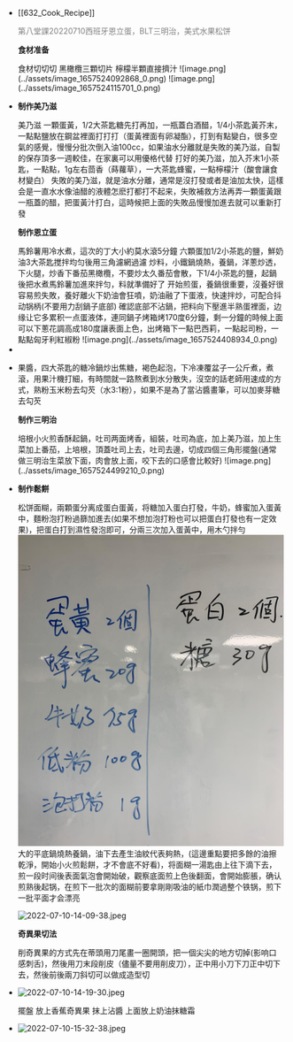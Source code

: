 - [[632_Cook_Recipe]] <p style="color:grey">第八堂課20220710西班牙恩立蛋，BLT三明治，美式水果松饼</p>
  
  <p style="font-weight:bold">食材准备</p>
  食材切切切
  黑橄欖三顆切片
  檸檬半顆直接擠汁
  ![image.png](../assets/image_1657524092868_0.png)
  ![image.png](../assets/image_1657524115701_0.png)
- <p style="font-weight:bold">制作美乃滋</p>
  美乃滋 一顆蛋黃，1/2大茶匙糖先打再加，一瓶蓋白酒醋，1/4小茶匙黃芥末，一點點鹽放在鋼盆裡面打打打（蛋黃裡面有卵凝酯），打到有點變白，很多空氣的感覺，慢慢分批次倒入油100cc，如果油水分離就是失敗的美乃滋，自製的保存頂多一週較佳，在家裏可以用優格代替
  打好的美乃滋，加入芥末1小茶匙，一點點，1g左右茴香（蒔蘿草），一大茶匙蜂蜜，一點檸檬汁（酸會讓食材變白）
  失敗的美乃滋，就是油水分離，通常是沒打發或者是油加太快，這樣会是一直水水像油醋的液體怎麽打都打不起来，失敗補救方法再弄一顆蛋黃跟一瓶蓋的醋，把蛋黃汁打白，這時候把上面的失敗品慢慢加進去就可以重新打發
  
  <p style="font-weight:bold">制作恩立蛋</p>
  馬鈴薯用冷水煮，這次的丁大小約莫水滾5分鐘
  六顆蛋加1/2小茶匙的鹽，鮮奶油3大茶匙搅拌均匀後用三角濾網過濾
  炒料，小鐵鍋燒熱，養鍋，洋蔥炒透，下火腿，炒香下番茄黑橄欖，不要炒太久番茄會散，下1/4小茶匙的鹽，起鍋後把水煮馬鈴薯加進來拌匀，料就準備好了
  开始煎蛋，養鍋很重要，沒養好很容易煎失敗，養好離火下奶油會狂噴，奶油融了下蛋液，快速拌炒，可配合抖动锅柄(不要用力刮鍋子底部) 確認底部不沾鍋，把料向下壓進半熟蛋裡面，边缘让它多累积一点蛋液体，連同鍋子烤箱烤170度6分鐘，剩一分鐘的時候上面可以下蔥花調高成180度讓表面上色，出烤箱下一點巴西莉，一點起司粉，一點點匈牙利紅椒粉
  ![image.png](../assets/image_1657524408934_0.png)
-
- 果醬，四大茶匙的糖冷鍋炒出焦糖，褐色起泡，下冷凍覆盆子一公斤煮，煮滾，用果汁機打細，有時間就一路熬煮到水分散失，沒空的話老師用速成的方式，熟粉玉米粉去勾芡（水3:1粉），如果不是為了當沾醬畫筆，可以加麥芽糖去勾芡
  
  <p style="font-weight:bold">制作三明治</p>
  培根小火煎香酥起鍋，吐司两面烤香，組裝，吐司為底，加上美乃滋，加上生菜加上番茄，上培根，頂蓋吐司上去，吐司去邊，切成四個三角形擺盤(通常做三明治生菜放下面，肉會放上面，咬下去的口感會比較好)
  ![image.png](../assets/image_1657524499210_0.png)
- <p style="font-weight:bold">制作鬆餅</p>
  
  松饼面糊，兩顆蛋分离成蛋白蛋黃，将糖加入蛋白打發，牛奶，蜂蜜加入蛋黃中，麵粉泡打粉過篩加進去(如果不想加泡打粉也可以把蛋白打發也有一定效果)，把蛋白打到濕性發泡即可，分兩三次加入蛋黃中，用木勺拌勻
  ![image.png](../assets/image_1657524572440_0.png)
  大的平底鍋燒熱養鍋，油下去產生油紋代表夠熱，(這邊重點要把多餘的油擦乾淨，開始小火煎鬆餅，才不會底不好看)，将面糊一湯匙由上往下滴下去，煎一段时间後表面氣泡會開始破，觀察底面煎上色後翻面，會開始膨脹，确认煎熟後起锅，在煎下一批次的面糊前要拿剛剛吸油的紙巾潤過整个铁锅，煎下一批平面才会漂亮
  
  ![2022-07-10-14-09-38.jpeg](../assets/2022-07-10-14-09-38.jpeg) 
  
  <p style="font-weight:bold">奇異果切法</p>
  削奇異果的方式先在蒂頭用刀尾畫一圈開頭，把一個尖尖的地方切掉(影响口感刺舌)，然後用刀末段削皮（儘量不要用削皮刀），正中用小刀下刀正中切下去，然後前後兩刀斜切可以做成造型切
- ![2022-07-10-14-19-30.jpeg](../assets/2022-07-10-14-19-30.jpeg) 
  
  擺盤
  放上香蕉奇異果
  抹上沾醬
  上面放上奶油抹糖霜
- ![2022-07-10-15-32-38.jpeg](../assets/2022-07-10-15-32-38.jpeg)